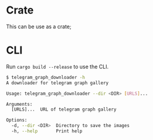 # Crate
This can be use as a crate;

# CLI
Run `cargo build --release` to use the CLI.

```sh
$ telegram_graph_downloader -h
A downloader for telegram graph gallery

Usage: telegram_graph_downloader --dir <DIR> [URLS]...

Arguments:
  [URLS]...  URL of telegram graph gallery

Options:
  -d, --dir <DIR>  Directory to save the images
  -h, --help       Print help
```
